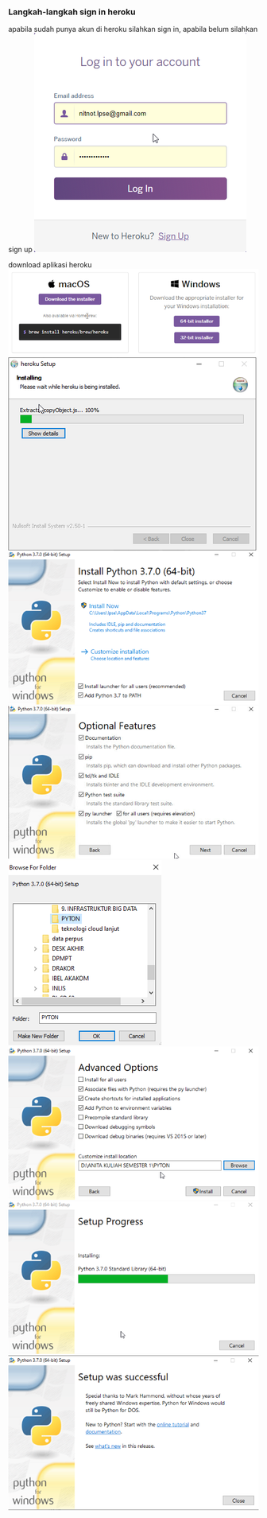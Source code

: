 ### Langkah-langkah sign in heroku

apabila sudah punya akun di heroku silahkan sign in, apabila belum silahkan sign up
![Gambar 1](./heroku-01.png)

download aplikasi heroku
![Gambar 1](./heroku-02.png)
![Gambar 1](./heroku-03.png)
![Gambar 1](./python01.png)
![Gambar 1](./python02.png)
![Gambar 1](./python03.png)
![Gambar 1](./python04.png)
![Gambar 1](./python05.png)
![Gambar 1](./python06.png)


